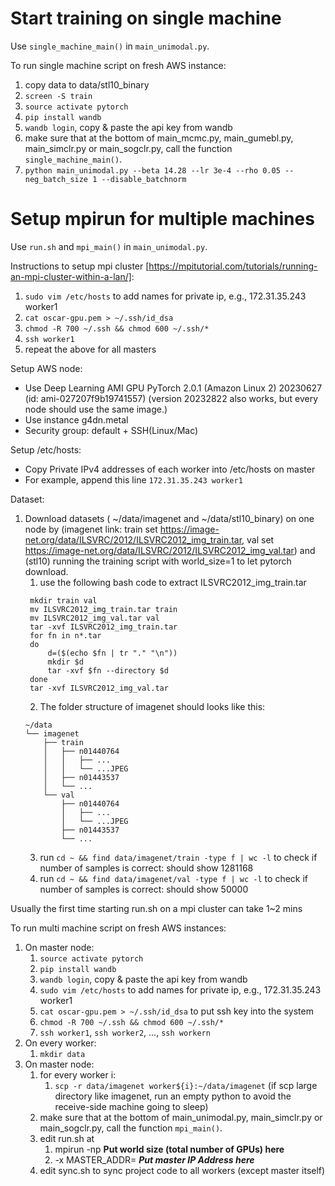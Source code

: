 
# Start training on single machine
Use `single_machine_main()` in `main_unimodal.py`.

To run single machine script on fresh AWS instance:
1. copy data to data/stl10_binary
2. `screen -S train`
3. `source activate pytorch`
4. `pip install wandb`
5. `wandb login`, copy & paste the api key from wandb
6. make sure that at the bottom of main_mcmc.py, main_gumebl.py, main_simclr.py or main_sogclr.py, call the function `single_machine_main()`.
7. `python main_unimodal.py --beta 14.28 --lr 3e-4 --rho 0.05 --neg_batch_size 1 --disable_batchnorm`


# Setup mpirun for multiple machines
Use `run.sh` and `mpi_main()` in `main_unimodal.py`.

Instructions to setup mpi cluster [https://mpitutorial.com/tutorials/running-an-mpi-cluster-within-a-lan/]:
1. `sudo vim /etc/hosts` to add names for private ip, e.g., 172.31.35.243 worker1
2. `cat oscar-gpu.pem > ~/.ssh/id_dsa`
3. `chmod -R 700 ~/.ssh && chmod 600 ~/.ssh/*`
4. `ssh worker1`
5. repeat the above for all masters

Setup AWS node:
- Use Deep Learning AMI GPU PyTorch 2.0.1 (Amazon Linux 2) 20230627 (id: ami-027207f9b19741557) (version 20232822 also works, but every node should use the same image.)
- Use instance g4dn.metal
- Security group: default + SSH(Linux/Mac)

Setup /etc/hosts:
- Copy Private IPv4 addresses of each worker into /etc/hosts on master
- For example, append this line `172.31.35.243 worker1`

Dataset:
1. Download datasets ( ~/data/imagenet and ~/data/stl10_binary) on one node by (imagenet link: train set https://image-net.org/data/ILSVRC/2012/ILSVRC2012_img_train.tar, val set https://image-net.org/data/ILSVRC/2012/ILSVRC2012_img_val.tar) and (stl10) running the training script with world_size=1 to let pytorch download.
   1. use the following bash code to extract ILSVRC2012_img_train.tar
   ```
    mkdir train val
    mv ILSVRC2012_img_train.tar train
    mv ILSVRC2012_img_val.tar val
    tar -xvf ILSVRC2012_img_train.tar
    for fn in n*.tar
    do
        d=($(echo $fn | tr "." "\n"))
        mkdir $d
        tar -xvf $fn --directory $d
    done
    tar -xvf ILSVRC2012_img_val.tar
   ```
   2. The folder structure of imagenet should looks like this:
    ```
    ~/data
    └── imagenet
        ├── train
        │   ├── n01440764
        │   │   ├── ...
        │   │   └── ...JPEG
        │   ├── n01443537
        │   └── ...
        └── val
            ├── n01440764
            │   ├── ...
            │   └── ...JPEG
            ├── n01443537
            └── ...
    ```
    3. run `cd ~ && find data/imagenet/train -type f | wc -l` to check if number of samples is correct: should show 1281168
    4. run `cd ~ && find data/imagenet/val -type f | wc -l` to check if number of samples is correct: should show 50000


Usually the first time starting run.sh on a mpi cluster can take 1~2 mins


To run multi machine script on fresh AWS instances:
1. On master node:
   1. `source activate pytorch`
   2. `pip install wandb`
   3. `wandb login`, copy & paste the api key from wandb
   4. `sudo vim /etc/hosts` to add names for private ip, e.g., 172.31.35.243 worker1
   5. `cat oscar-gpu.pem > ~/.ssh/id_dsa` to put ssh key into the system
   6. `chmod -R 700 ~/.ssh && chmod 600 ~/.ssh/*`
   7. `ssh worker1`, `ssh worker2`, ..., `ssh workern`
2. On every worker:
   1. `mkdir data`
3. On master node:
   1. for every worker i:
      1. `scp -r data/imagenet worker${i}:~/data/imagenet` (if scp large directory like imagenet, run an empty python to avoid the receive-side machine going to sleep)
   2. make sure that at the bottom of main_unimodal.py, main_simclr.py or main_sogclr.py, call the function `mpi_main()`.
   3. edit run.sh at
      1. mpirun -np ____Put world size (total number of GPUs) here____
      1. -x MASTER_ADDR= ___Put master IP Address here___
   4. edit sync.sh to sync project code to all workers (except master itself)
